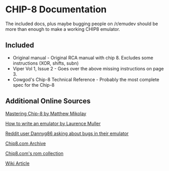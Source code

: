 # CHIP-8 Documentation
The included docs, plus maybe bugging people on /r/emudev should be more than enough to make a working CHIP8 emulator.

Included
--------
* Original manual - Original RCA manual with chip 8. Excludes some instructions (XOR, shifts, subn)
* Viper Vol 1, Issue 2 - Goes over the above missing instructions on page 3.
* Cowgod's Chip-8 Technical Reference - Probably the most complete spec for the Chip-8

Additional Online Sources
-------------------------
[Mastering Chip-8 by Matthew Mikolay](http://mattmik.com/files/chip8/mastering/chip8.html)

[How to write an emulator by Laurence Muller](http://www.multigesture.net/articles/how-to-write-an-emulator-chip-8-interpreter/)

[Reddit user Dannyg86 asking about bugs in their emulator](https://www.reddit.com/r/EmuDev/comments/5so1bo/chip8_emu_questions/)

[Chip8.com Archive](https://web.archive.org/web/20161002171937/http://chip8.com/)

[Chip8.com's rom collection](https://web.archive.org/web/20161020052454/http://chip8.com/downloads/Chip-8%20Pack.zip)

[Wiki Article](https://en.wikipedia.org/wiki/CHIP-8)
